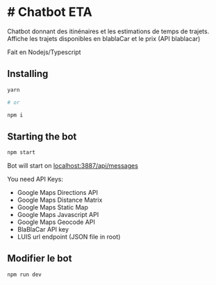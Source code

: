# # Chatbot ETA

Chatbot donnant des itinénaires et les estimations de temps de trajets.
Affiche les trajets disponibles en blablaCar et le prix (API blablacar)

Fait en Nodejs/Typescript

## Installing

```bash
yarn

# or

npm i
```

## Starting the bot

```bash
npm start
```

Bot will start on [localhost:3887/api/messages](localhost:3887/api/messages)

You need API Keys:

* Google Maps Directions API
* Google Maps Distance Matrix
* Google Maps Static Map
* Google Maps Javascript API
* Google Maps Geocode API
* BlaBlaCar API key
* LUIS url endpoint (JSON file in root)

## Modifier le bot

```bash
npm run dev
```
